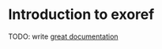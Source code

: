 # Introduction to exoref

TODO: write [great documentation](http://jacobian.org/writing/great-documentation/what-to-write/)
